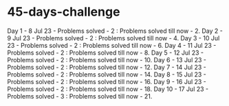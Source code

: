 # 45-days-challenge
Day 1   - 8  Jul 23 - Problems solved - 2 : Problems solved till now -  2.
Day 2   - 9  Jul 23 - Problems solved - 2 : Problems solved till now -  4.
Day 3   - 10 Jul 23 - Problems solved - 2 : Problems solved till now -  6.
Day 4   - 11 Jul 23 - Problems solved - 2 : Problems solved till now -  8.
Day 5   - 12 Jul 23 - Problems solved - 2 : Problems solved till now - 10.
Day 6   - 13 Jul 23 - Problems solved - 2 : Problems solved till now - 12.
Day 7   - 14 Jul 23 - Problems solved - 2 : Problems solved till now - 14.
Day 8   - 15 Jul 23 - Problems solved - 2 : Problems solved till now - 16.
Day 9   - 16 Jul 23 - Problems solved - 2 : Problems solved till now - 18.
Day 10  - 17 Jul 23 - Problems solved - 3 : Problems solved till now - 21.
